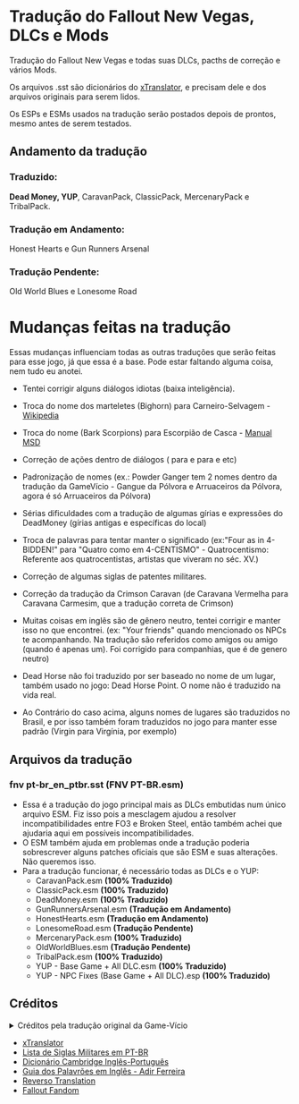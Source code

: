 # Tradução do Fallout New Vegas, DLCs e Mods
Tradução do Fallout New Vegas e todas suas DLCs, pacths de correção e vários Mods.

Os arquivos .sst são dicionários do [xTranslator](nexusmods.com/skyrimspecialedition/mods/134), e precisam dele e dos arquivos originais para serem lidos.

Os ESPs e ESMs usados na tradução serão postados depois de prontos, mesmo antes de serem testados.

## Andamento da tradução
### Traduzido:
**Dead Money, YUP**, CaravanPack, ClassicPack, MercenaryPack e TribalPack.

### Tradução em Andamento:
Honest Hearts e Gun Runners Arsenal

### Tradução Pendente:
Old World Blues e Lonesome Road


# Mudanças feitas na tradução
Essas mudanças influenciam todas as outras traduções que serão feitas para esse jogo, já que essa é a base.
Pode estar faltando alguma coisa, nem tudo eu anotei.

- Tentei corrigir alguns diálogos idiotas (baixa inteligência).
		
- Troca do nome dos marteletes (Bighorn) para Carneiro-Selvagem - [Wikipedia](https://pt.wikipedia.org/wiki/Carneiro-selvagem)
		
- Troca do nome (Bark Scorpions) para Escorpião de Casca - [Manual MSD](https://www.msdmanuals.com/pt/profissional/les%C3%B5es-intoxica%C3%A7%C3%A3o/mordidas-e-picadas/picadas-de-escorpi%C3%A3o)
			
- Correção de ações dentro de diálogos (<Minta> para <Mentir> e <Ataque> para <Atacar> e etc)
			
- Padronização de nomes (ex.: Powder Ganger tem 2 nomes dentro da tradução da GameVício - Gangue da Pólvora e Arruaceiros da Pólvora, agora é só Arruaceiros da Pólvora)
			
- Sérias dificuldades com a tradução de algumas gírias e expressões do DeadMoney (gírias antigas e específicas do local)
			
- Troca de palavras para tentar manter o significado (ex:"Four as in 4-BIDDEN!" para "Quatro como em 4-CENTISMO" - Quatrocentismo: Referente aos quatrocentistas, artistas que viveram no séc. XV.)
			
- Correção de algumas siglas de patentes militares.
			
- Correção da tradução da Crimson Caravan (de Caravana Vermelha para Caravana Carmesim, que a tradução correta de Crimson)

- Muitas coisas em inglês são de gênero neutro, tentei corrigir e manter isso no que encontrei. (ex: "Your friends" quando mencionado os NPCs te acompanhando. Na tradução são referidos como amigos ou amigo (quando é apenas um). Foi corrigido para companhias, que é de genero neutro)

- Dead Horse não foi traduzido por ser baseado no nome de um lugar, também usado no jogo: Dead Horse Point. O nome não é traduzido na vida real.

- Ao Contrário do caso acima, alguns nomes de lugares são traduzidos no Brasil, e por isso também foram traduzidos no jogo para manter esse padrão (Virgin para Virgínia, por exemplo)


## Arquivos da tradução
### fnv pt-br_en_ptbr.sst (FNV PT-BR.esm)
	
- Essa é a tradução do jogo principal mais as DLCs embutidas num único arquivo ESM. Fiz isso pois a mesclagem ajudou a resolver incompatibilidades entre FO3 e Broken Steel, então também achei que ajudaria aqui em possíveis incompatibilidades.
- O ESM também ajuda em problemas onde a tradução poderia sobrescrever alguns patches oficiais que são ESM e suas alterações. Não queremos isso.
- Para a tradução funcionar, é necessário todas as DLCs e o YUP:
  - CaravanPack.esm **(100% Traduzido)**
  - ClassicPack.esm **(100% Traduzido)**
  - DeadMoney.esm **(100% Traduzido)**
  - GunRunnersArsenal.esm **(Tradução em Andamento)**
  - HonestHearts.esm **(Tradução em Andamento)**
  - LonesomeRoad.esm **(Tradução Pendente)**
  - MercenaryPack.esm **(100% Traduzido)**
  - OldWorldBlues.esm **(Tradução Pendente)**
  - TribalPack.esm **(100% Traduzido)**
  - YUP - Base Game + All DLC.esm **(100% Traduzido)**
  - YUP - NPC Fixes (Base Game + All DLC).esp **(100% Traduzido)**


## Créditos
  <details>
  <summary>Créditos pela tradução original da Game-Vício</summary>

| Pessoas       | Função        |
| ------------- |:-------------:|
germanio | Administrador do Projeto
x15_tiago	| Co-Administrador
bRuNo_CarValhO |	Co-Administrador
germanio |	Tradutor
Elenildogba |	Tradutor
johnsonbr |	Tradutor
italopimp	| Tradutor
ratumau	| Tradutor
alexcnetojr	| Tradutor
braultimate |	Tradutor
felipe.caputo	| Tradutor
Laiton Garcia	| Tradutor
Teixeiranunes	| Tradutor
andxtreme	| Tradutor
Binhozao	| Tradutor
Gabriel Arcanjo	| Tradutor
xhurry	| Tradutor
nandexmetal	| Tradutor
Art56	| Tradutor
Tiagus Aran |	Tradutor
ivancardosodossantos |	Tradutor
E.M.N	| Tradutor
vitordafonseca |	Tradutor
ImDead	| Tradutor
Anônimo	| Tradutor
xgabrielxal	| Tradutor
blademtr |	Tradutor
bidabida | Tradutor
lcpdeath	| Tradutor
thiagotnn	| Tradutor
Malkav	| Tradutor
Jota P	| Tradutor
Beerre	| Tradutor
Arcanwolf	| Tradutor
tiagoesanto	| Tradutor
lucjedi	| Tradutor
deliotomaz |	Tradutor
ilusaodigital	| Tradutor
rafaelpcb	| Tradutor
7hiagomp	| Tradutor
Resukyuu	| Tradutor
luisinho42	| Tradutor
Br!@N	| Tradutor
Felipe_Montalvao |	Tradutor
gui_tutilo	| Tradutor
JuryRigger	| Tradutor
brunoluizfonseca1 |	Tradutor
FMalk	| Tradutor
THENEST	| Tradutor
chris2	| Tradutor
germanio	| Revisor
ratumau	| Revisor
adriano.dt	| Revisor

</details>

- [xTranslator](nexusmods.com/skyrimspecialedition/mods/134) 
- [Lista de Siglas Militares em PT-BR](http://www.siga.arquivonacional.gov.br/images/codigos_tabelas/cctt_md_2013.pdf) 
- [Dicionário Cambridge Inglês-Português](https://dictionary.cambridge.org/pt/dicionario/ingles-portugues/) 
- [Guia dos Palavrões em Inglês - Adir Ferreira](http://www.adirferreira.com.br/wp-content/uploads/2016/12/Guia_dos_Palavroes_em_Ingles.pdf) 
- [Reverso Translation](https://www.reverso.net/)
- [Fallout Fandom](https://fallout.fandom.com/)  

